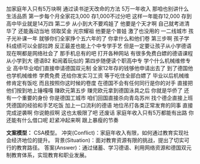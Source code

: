 加家庭年入只有5万块啊
通过读书逆天改命的方法
5万一年收入
那咱也别讲什么生活品质
第一步每个月全家花3,000
存1,000不过分吧
这样一年能存12,000
存到高中毕业就是14万四
第二步
从小到大不要鸡娃了
他要是个天才啊
自己就考进清华了
还能轰动当地
领取奖金
光宗耀祖
他要是个普娃
激了也没用的
一二线城市
孩子光补课一年
就够你们全家挣个五六年的了
你拿什么和他们卷
第三步啊
孩子学科成绩可以全部拉跨
反正最差也能上个中专学手艺
但是一定要让孩子从小学德语
现在啊都是网络社会了
那手机总有的吧
打开各种网站
有很多免费白嫖的德语课程
从小学到大
德语B2 和闹着玩似的
第四步随便读个职高中专
学个什么机械维修专业
高中毕业咱们直接申请德国双元制
全家12年存的钱够他申请出去了
到了德国他也学机械维修
学费免费
还给你发实习工资
等于吃住全部白嫖了
毕业以后机械维修肯定有饭吃
而且按照你这时候的卷度
在德国不会有任何同行是你的对手
直接把他们按到地上锤嘎嘎
赚欧元第五步
赚完欧元拿到德国泳具之后
你就是华侨了
还有一个重要的身份
你是德国工城市
咱们回国直接杀向青岛苏州
找个德企直接上班
凭德国的经验和手艺吃饭
加上一口流利的德语
地位吊打各类正常发育的同事
直接完成逆袭啊
你说鲍叔啊
这也太极限了吧
还废话
家庭年收入只有5万都能有出路
你还能有什么借口呢
赶紧冲起来啊
跟上暴瘦的节奏

**文案模型：**
CSA模型。
冲突(Conflict)：家庭年收入有限，如何通过教育实现社会经济地位的提升。
背景(Situation)：面对教育资源有限的挑战，提出了切实可行的教育路径。
答案(Answer)：通过储蓄、学习德语、利用网络资源和德国双元制教育体系，实现教育和职业发展。
